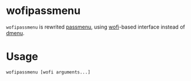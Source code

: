 # wofipassmenu
`wofipassmenu` is rewrited [passmenu][], using [wofi][]-based interface instead of [dmenu][].

# Usage

    wofipassmenu [wofi arguments...]

[wofi]: https://hg.sr.ht/~scoopta/wofi
[passmenu]: https://github.com/cdown/passmenu 
[dmenu]:  http://tools.suckless.org/dmenu/
